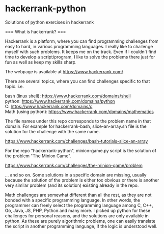 # hackerrank-python
Solutions of python exercises in hackerrank

=== What is hackerrank? ===

Hackerrank is a platform, where you can find programming challenges from
easy to hard, in various programming languages. I really like to challenge
myself with such problems. It keeps me on the track. Even if I couldn't
find time to develop a script/program, I like to solve the problems
there just for fun as well as keep my skills sharp. 

The webpage is available at https://www.hackerrank.com/

There are several topics, where you can find challenges specific to that
topic. i.e.

bash (linux shell):  https://www.hackerrank.com/domains/shell \
python:              https://www.hackerrank.com/domains/python \
C:                   https://www.hackerrank.com/domains/c \
Math (using python): https://www.hackerrank.com/domains/mathematics


The file names under this repo corresponds to the problem name in that
domain. For example for hackerrank-bash, slice-an-array.sh file is the
solution for the challenge with the same name. 

https://www.hackerrank.com/challenges/bash-tutorials-slice-an-array


For the repo "hackerrank-python", minion-game.py script is the solution
of the problem "The Minion Game".

https://www.hackerrank.com/challenges/the-minion-game/problem

... and so on. Some solutions in a specific domain are missing, usually
because the solution of the problem is either too obvious or there is
another very similar problem (and its solution) existing already in the
repo. 

Math challenges are somewhat different than all the rest, as they are
not bonded with a specific programming language. In other words, the 
programmer can freely select the programming language among C, C++, Go,
Java, JS, PHP, Python and many more. I picked up python for these 
challenges for personal reasons, and the solutions are only available
in python. As these are purely algorithmic problems, one can easily
translate the script in another programming language, if the logic
is understood well. 

